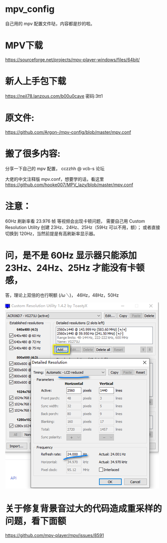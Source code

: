 # mpv_config
自己用的 mpv 配置文件哒，内容都是抄的啦。

# MPV下载
https://sourceforge.net/projects/mpv-player-windows/files/64bit/

# 新人上手包下载
https://neil78.lanzous.com/b00u0cave
密码:3tt1


# 原文件:
https://github.com/Argon-/mpv-config/blob/master/mpv.conf

# 搬了很多内容:
分享一下自己的 mpv 配置， cczzhh @ vcb-s 论坛

大佬的中文注释版 mpv.conf，想要学的话，看这里
https://github.com/hooke007/MPV_lazy/blob/master/mpv.conf

# 注意：
60Hz 刷新率看 23.976 帧 等视频会出现卡顿问题，
需要自己用 Custom Resolution Utility 创建 23Hz、24Hz、25Hz（59Hz 可以不用，额）；
或者直接切换到 120Hz，当然前提是有高刷新率显示器。


# 问，是不是 60Hz 显示器只能添加 23Hz、24Hz、25Hz 才能没有卡顿感，
答，理论上双倍的也行啊额 (*/ω＼*)， 46Hz，48Hz，50Hz

![创建刷新率图.png](https://github.com/NeilTohno/mpv_config/raw/main/Custom%20Resolution%20Utility_%E5%88%9B%E5%BB%BA%E5%88%B7%E6%96%B0%E7%8E%87%E5%9B%BE.png)  

 # 关于修复背景音过大的代码造成重采样的问题，看下面额
 https://github.com/mpv-player/mpv/issues/8591
